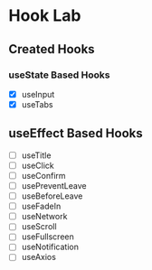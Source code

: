 # Hook Lab

## Created Hooks

### useState Based Hooks

- [x] useInput
- [x] useTabs

## useEffect Based Hooks

- [ ] useTitle
- [ ] useClick
- [ ] useConfirm
- [ ] usePreventLeave
- [ ] useBeforeLeave
- [ ] useFadeIn
- [ ] useNetwork
- [ ] useScroll
- [ ] useFullscreen
- [ ] useNotification
- [ ] useAxios

